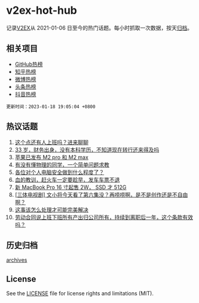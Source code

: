 # v2ex-hot-hub

 记录[V2EX](https://www.v2ex.com/)从 2021-01-06 日至今的热门话题。每小时抓取一次数据，按天[归档](archives)。
 
 ## 相关项目

- [GitHub热榜](https://github.com/snaildev/github-hot-hub)
- [知乎热榜](https://github.com/snaildev/zhihu-hot-hub)
- [微博热榜](https://github.com/snaildev/weibo-hot-hub)
- [头条热榜](https://github.com/snaildev/toutiao-hot-hub)
- [抖音热榜](https://github.com/snaildev/douyin-hot-hub)


 `更新时间：2023-01-18 19:05:04 +0800`

## 热议话题

1. [这个点还有人上班吗？进来聊聊](https://www.v2ex.com/t/909639)
1. [33 岁，财务出身，没有本科学历，不知道现在转行还来得及吗](https://www.v2ex.com/t/909629)
1. [苹果已发布 M2 pro 和 M2 max](https://www.v2ex.com/t/909581)
1. [有没有懂物理的同学，一个简单问题求教](https://www.v2ex.com/t/909687)
1. [各位对个人电脑安全做到什么程度了？](https://www.v2ex.com/t/909634)
1. [血的教训，赶火车一定要趁早，发车车票不退](https://www.v2ex.com/t/909684)
1. [新 MacBook Pro 16 寸起售 2W， SSD 才 512G](https://www.v2ex.com/t/909637)
1. [[三体电视剧] 文小将今天看了第六集没？再唠唠啊，是不是创作还是不自由啊？](https://www.v2ex.com/t/909694)
1. [这事该怎么处理才可能完美解决](https://www.v2ex.com/t/909716)
1. [劳动合同说上班下班所有产出归公司所有，持续到离职后一年，这个条款有效吗？](https://www.v2ex.com/t/909700)

## 历史归档

[archives](archives)

## License

See the [LICENSE](LICENSE) file for license rights and limitations (MIT).
